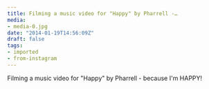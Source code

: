 ```yaml
---
title: Filming a music video for "Happy" by Pharrell -…
media:
- media-0.jpg
date: "2014-01-19T14:56:09Z"
draft: false
tags:
- imported
- from-instagram
---
```

Filming a music video for "Happy" by Pharrell - because I'm HAPPY\!
